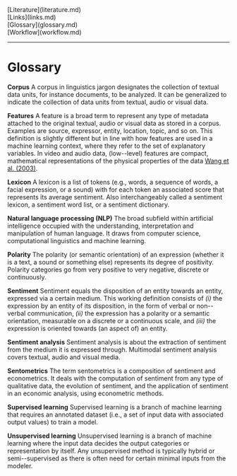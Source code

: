 
<link rel="stylesheet" href="https://www.w3schools.com/w3css/4/w3.css">

<div class="w3-container">
<div class="w3-bar w3-border w3-light-grey">
  <div class="w3-bar-item">[Literature](literature.md)</div>
  <div class="w3-bar-item">[Links](links.md)</div>
  <div class="w3-bar-item">[Glossary](glossary.md)</div>
  <div class="w3-bar-item">[Workflow](workflow.md)</div>
</div>
</div>

---

# Glossary

**Corpus** A corpus in linguistics jargon designates the collection of textual data units, for instance documents, to be analyzed. It can be generalized to indicate the collection of data units from textual, audio or visual data.

**Features** A feature is a broad term to represent any type of metadata attached to the original textual, audio or visual data as stored in a corpus. Examples are source, expressor, entity, location, topic, and so on. This definition is slightly different but in line with how features are used in a machine learning context, where they refer to the set of explanatory variables. In video and audio data, (low--level) features are compact, mathematical representations of the physical properties of the data [Wang et al. (2003)](https://www.sciencedirect.com/science/article/pii/S1047320303000191?via%3Dihub).

**Lexicon** A lexicon is a list of tokens (e.g., words, a sequence of words, a facial expression, or a sound) with for each token an associated score that represents its average sentiment. Also interchangeably called a sentiment lexicon, a sentiment word list, or a sentiment dictionary.

**Natural language processing (NLP)** The broad subfield within artificial intelligence occupied with the understanding, interpretation and manipulation of human language. It draws from computer science, computational linguistics and machine learning.

**Polarity** The polarity (or semantic orientation) of an expression (whether it is a text, a sound or something else) represents its degree of positivity. Polarity categories go from very positive to very negative, discrete or continuously.

**Sentiment** Sentiment equals the disposition of an entity towards an entity, expressed via a certain medium. This working definition consists of _(i)_ the expression by an entity of its disposition, in the form of verbal or non--verbal communication, _(ii)_ the expression has a polarity or a semantic orientation, measurable on a discrete or a continuous scale, and _(iii)_ the expression is oriented towards (an aspect of) an entity.

**Sentiment analysis** Sentiment analysis is about the extraction of sentiment from the medium it is expressed through. Multimodal sentiment analysis covers textual, audio and visual media.

**Sentometrics** The term sentometrics is a composition of sentiment and econometrics. It deals with the computation of sentiment from any type of qualitative data, the evolution of sentiment, and the application of sentiment in an economic analysis, using econometric methods.

**Supervised learning** Supervised learning is a branch of machine learning that requires an annotated dataset (i.e., a set of input data with associated output values) to train a model.

**Unsupervised learning** Unsupervised learning is a branch of machine learning where the input data decides the output categories or representation by itself. Any unsupervised method is typically hybrid or semi--supervised as there is often need for certain minimal inputs from the modeler.

